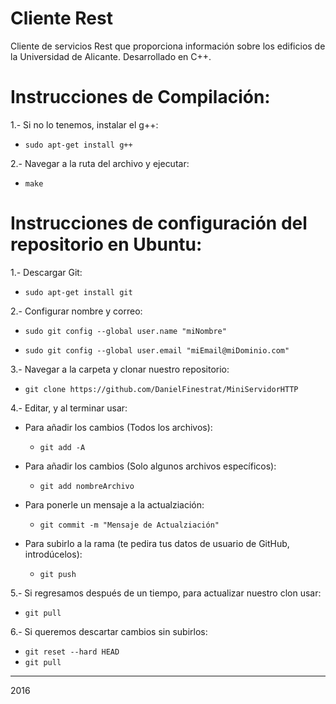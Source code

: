 # Cliente Rest
  
Cliente de servicios Rest que proporciona información sobre los edificios de la Universidad de Alicante. Desarrollado en C++.

# Instrucciones de Compilación:

1.- Si no lo tenemos, instalar el g++:

  - ```sudo apt-get install g++```

2.- Navegar a la ruta del archivo y ejecutar:

  - ```make```
  

# Instrucciones de configuración del repositorio en Ubuntu:

1.- Descargar Git: 

  - ```sudo apt-get install git```

2.- Configurar nombre y correo:

  - ```sudo git config --global user.name "miNombre"```

  - ```sudo git config --global user.email "miEmail@miDominio.com"```

3.- Navegar a la carpeta y clonar nuestro repositorio:

  - ```git clone https://github.com/DanielFinestrat/MiniServidorHTTP```

4.- Editar, y al terminar usar:

- Para añadir los cambios (Todos los archivos):

  - ```git add -A```

- Para añadir los cambios (Solo algunos archivos específicos):

  - ```git add nombreArchivo```

- Para ponerle un mensaje a la actualziación:

  - ```git commit -m "Mensaje de Actualziación"```

- Para subirlo a la rama (te pedira tus datos de usuario de GitHub, introdúcelos):

  - ```git push```

5.- Si regresamos después de un tiempo, para actualizar nuestro clon usar:

  - ```git pull```

6.- Si queremos descartar cambios sin subirlos:

  - ```git reset --hard HEAD```
  - ```git pull```


___
2016
